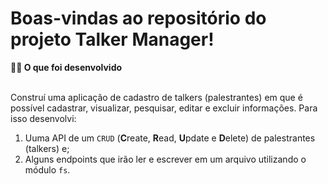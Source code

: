 # Boas-vindas ao repositório do projeto Talker Manager!

  <summary><strong>👨‍💻 O que foi desenvolvido</strong></summary><br />

  Construí uma aplicação de cadastro de talkers (palestrantes) em que é possível cadastrar, visualizar, pesquisar, editar e excluir informações. Para isso desenvolvi:
  1. Uuma API de um `CRUD` (**C**reate, **R**ead, **U**pdate e **D**elete) de palestrantes (talkers) e;
  2. Alguns endpoints que irão ler e escrever em um arquivo utilizando o módulo `fs`.
